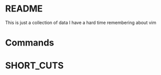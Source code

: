 # README

This is just a collection of data I have a hard time remembering about vim


# Commands
# SHORT_CUTS
